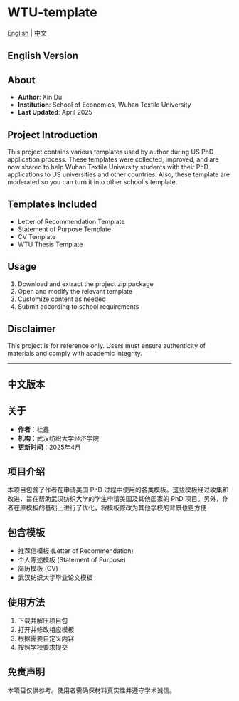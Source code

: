 # WTU-template

[English](#english) | [中文](#chinese)

<h2 id="english">English Version</h2>

## About

- **Author**: Xin Du
- **Institution**: School of Economics, Wuhan Textile University
- **Last Updated**: April 2025

## Project Introduction

This project contains various templates used by author during US PhD application process. These templates were collected, improved, and are now shared to help Wuhan Textile University students with their PhD applications to US universities and other countries. Also, these template are moderated so you can turn it into other school's template.

## Templates Included

- Letter of Recommendation Template
- Statement of Purpose Template
- CV Template
- WTU Thesis Template

## Usage

1. Download and extract the project zip package
2. Open and modify the relevant template
3. Customize content as needed
4. Submit according to school requirements

## Disclaimer

This project is for reference only. Users must ensure authenticity of materials and comply with academic integrity.

---

<h2 id="chinese">中文版本</h2>

## 关于

- **作者**：杜鑫
- **机构**：武汉纺织大学经济学院
- **更新时间**：2025年4月

## 项目介绍

本项目包含了作者在申请美国 PhD 过程中使用的各类模板。这些模板经过收集和改进，旨在帮助武汉纺织大学的学生申请美国及其他国家的 PhD 项目。另外，作者在原模板的基础上进行了优化，将模板修改为其他学校的背景也更方便

## 包含模板

- 推荐信模板 (Letter of Recommendation)
- 个人陈述模板 (Statement of Purpose)
- 简历模板 (CV)
- 武汉纺织大学毕业论文模板

## 使用方法

1. 下载并解压项目包
2. 打开并修改相应模板
3. 根据需要自定义内容
4. 按照学校要求提交

## 免责声明

本项目仅供参考。使用者需确保材料真实性并遵守学术诚信。
